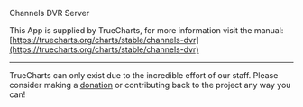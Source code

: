 Channels DVR Server

This App is supplied by TrueCharts, for more information visit the manual: [https://truecharts.org/charts/stable/channels-dvr](https://truecharts.org/charts/stable/channels-dvr)

---

TrueCharts can only exist due to the incredible effort of our staff.
Please consider making a [donation](https://truecharts.org/sponsor) or contributing back to the project any way you can!
